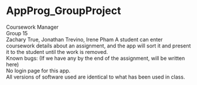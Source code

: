 # AppProg_GroupProject
Coursework Manager  
Group 15  
Zachary True, Jonathan Trevino, Irene Pham
A student can enter coursework details about an assignment, and the app will sort it and present it to the student until the work is removed.  
Known bugs: (If we have any by the end of the assignment, will be written here)  
No login page for this app.  
All versions of software used are identical to what has been used in class.  
